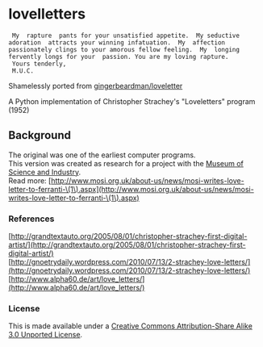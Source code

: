 lovelletters
============

     My  rapture  pants for your unsatisfied appetite.  My seductive adoration  attracts your winning infatuation.  My  affection passionately clings to your amorous fellow feeling.  My  longing fervently longs for your  passion. You are my loving rapture.
     Yours tenderly,
     M.U.C.


Shamelessly ported from [gingerbeardman/loveletter](https://github.com/gingerbeardman/loveletter)  

A Python implementation of Christopher Strachey's "Loveletters" program (1952)  


## Background

The original was one of the earliest computer programs.  
This version was created as research for a project with the [Museum of Science and Industry](http://www.mosi.org.uk).  
Read more: [http://www.mosi.org.uk/about-us/news/mosi-writes-love-letter-to-ferranti-\(1\).aspx](http://www.mosi.org.uk/about-us/news/mosi-writes-love-letter-to-ferranti-\(1\).aspx)  

### References

[http://grandtextauto.org/2005/08/01/christopher-strachey-first-digital-artist/](http://grandtextauto.org/2005/08/01/christopher-strachey-first-digital-artist/)  
[http://gnoetrydaily.wordpress.com/2010/07/13/2-strachey-love-letters/](http://gnoetrydaily.wordpress.com/2010/07/13/2-strachey-love-letters/)  
[http://www.alpha60.de/art/love_letters/](http://www.alpha60.de/art/love_letters/)  

### License
This is made available under a [Creative Commons Attribution-Share Alike 3.0 Unported License](http://creativecommons.org/licenses/by-sa/3.0).  